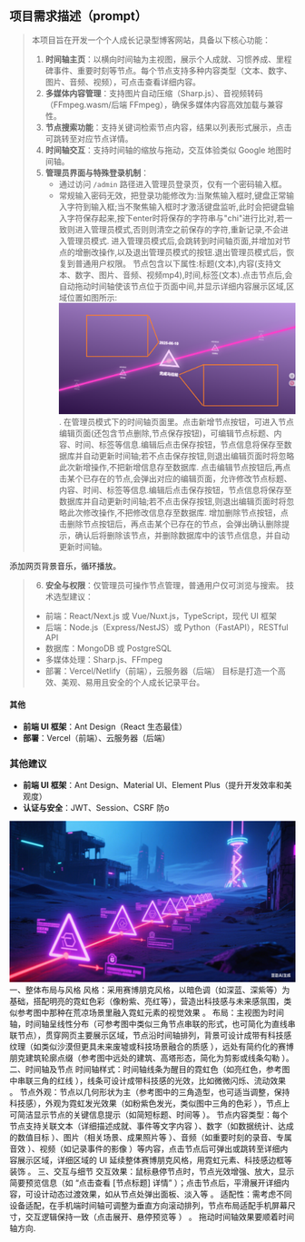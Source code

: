 ## 项目需求描述（prompt）
> 本项目旨在开发一个个人成长记录型博客网站，具备以下核心功能：
> 1. **时间轴主页**：以横向时间轴为主视图，展示个人成就、习惯养成、里程碑事件、重要时刻等节点。每个节点支持多种内容类型（文本、数字、图片、音频、视频），可点击查看详细内容。
> 2. **多媒体内容管理**：支持图片自动压缩（Sharp.js）、音视频转码（FFmpeg.wasm/后端 FFmpeg），确保多媒体内容高效加载与兼容性。
> 3. **节点搜索功能**：支持关键词检索节点内容，结果以列表形式展示，点击可跳转至对应节点详情。
> 4. **时间轴交互**：支持时间轴的缩放与拖动，交互体验类似 Google 地图时间轴。
> 5. **管理员界面与特殊登录机制**：
>    - 通过访问 `/admin` 路径进入管理员登录页，仅有一个密码输入框。
>    - 常规输入密码无效，把登录功能修改为:当聚焦输入框时,键盘正常输入字符到输入框;当不聚焦输入框时才激活键盘监听,此时会把键盘输入字符保存起来,按下enter时将保存的字符串与"chi"进行比对,若一致则进入管理员模式,否则则清空之前保存的字符,重新记录,不会进入管理员模式.
进入管理员模式后,会跳转到时间轴页面,并增加对节点的增删改操作,以及退出管理员模式的按钮.退出管理员模式后，恢复到普通用户权限。
节点包含以下属性:标题(文本),内容(支持文本、数字、图片、音频、视频mp4),时间,标签(文本).点击节点后,会自动拖动时间轴使该节点位于页面中间,并显示详细内容展示区域,区域位置如图所示:
![alt text](efdab7c85e42f0fdcf745c6da8715e2.png).
在管理员模式下的时间轴页面里。点击新增节点按钮，可进入节点编辑页面(还包含节点删除,节点保存按钮)，可编辑节点标题、内容、时间、标签等信息.编辑后点击保存按钮，节点信息将保存至数据库并自动更新时间轴;若不点击保存按钮,则退出编辑页面时将忽略此次新增操作,不把新增信息存至数据库.
点击编辑节点按钮后,再点击某个已存在的节点,会弹出对应的编辑页面，允许修改节点标题、内容、时间、标签等信息.编辑后点击保存按钮，节点信息将保存至数据库并自动更新时间轴;若不点击保存按钮,则退出编辑页面时将忽略此次修改操作,不把修改信息存至数据库.
增加删除节点按钮，点击删除节点按钮后，再点击某个已存在的节点，会弹出确认删除提示，确认后将删除该节点，并删除数据库中的该节点信息，并自动更新时间轴。

添加网页背景音乐，循环播放。
> 6. **安全与权限**：仅管理员可操作节点管理，普通用户仅可浏览与搜索。
> 技术选型建议：
> - 前端：React/Next.js 或 Vue/Nuxt.js，TypeScript，现代 UI 框架
> - 后端：Node.js（Express/NestJS）或 Python（FastAPI），RESTful API
> - 数据库：MongoDB 或 PostgreSQL
> - 多媒体处理：Sharp.js、FFmpeg
> - 部署：Vercel/Netlify（前端），云服务器（后端）
> 目标是打造一个高效、美观、易用且安全的个人成长记录平台。
#### 其他
- **前端 UI 框架**：Ant Design（React 生态最佳）
- **部署**：Vercel（前端）、云服务器（后端）
### 其他建议
- **前端 UI 框架**：Ant Design、Material UI、Element Plus（提升开发效率和美观度）
- **认证与安全**：JWT、Session、CSRF 防o


![alt text](image.png)
一、整体布局与风格
风格：采用赛博朋克风格，以暗色调（如深蓝、深紫等）为基础，搭配明亮的霓虹色彩（像粉紫、亮红等），营造出科技感与未来感氛围，类似参考图中那种在荒凉场景里融入霓虹元素的视觉效果 。
布局：主视图为时间轴，时间轴呈线性分布（可参考图中类似三角节点串联的形式，也可简化为直线串联节点），贯穿网页主要展示区域，节点沿时间轴排列，背景可设计成带有科技感纹理（如类似沙漠但更具未来废墟或科技场景融合的质感 ），远处有简约化的赛博朋克建筑轮廓点缀（参考图中远处的建筑、高塔形态，简化为剪影或线条勾勒 ）。
二、时间轴及节点
时间轴样式：时间轴线条为醒目的霓虹色（如亮红色，参考图中串联三角的红线 ），线条可设计成带科技感的光效，比如微微闪烁、流动效果 。
节点外观：节点以几何形状为主（参考图中的三角造型，也可适当调整，保持科技感），外观为霓虹发光效果（如粉紫色发光，类似图中三角的色彩 ），节点上可简洁显示节点的关键信息提示（如简短标题、时间等 ）。
节点内容类型：每个节点支持关联文本（详细描述成就、事件等文字内容 ）、数字（如数据统计、达成的数值目标 ）、图片（相关场景、成果照片等 ）、音频（如重要时刻的录音、专属音效 ）、视频（如记录事件的影像 ）等内容，点击节点后可弹出或跳转至详细内容展示区域，详细区域的 UI 延续整体赛博朋克风格，用霓虹元素、科技感边框等装饰 。
三、交互与细节
交互效果：鼠标悬停节点时，节点光效增强、放大，显示简要预览信息（如 “点击查看 [节点标题] 详情” ）；点击节点后，平滑展开详细内容，可设计动态过渡效果，如从节点处弹出面板、淡入等 。
适配性：需考虑不同设备适配，在手机端时间轴可调整为垂直方向滚动排列，节点布局适配手机屏幕尺寸，交互逻辑保持一致（点击展开、悬停预览等 ） 。
拖动时间轴效果要顺着时间轴方向.